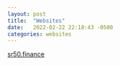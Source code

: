 ```yaml
---
layout: post
title:  "Websites"
date:   2022-02-22 22:18:43 -0500
categories: websites
---
```


[sr50.finance](https://sr50.finance)